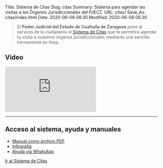 Title: Sistema de Citas
Slug: citas
Summary: Sistema para agendar las visitas a los Órganos Jurisdiccionales del PJECZ.
URL: citas/
Save_As: citas/index.html
Date: 2020-06-08 08:30
Modified: 2020-06-08 08:30


> El **Poder Judicial del Estado de Coahuila de Zaragoza** pone al servicio de la ciudadanía el [Sistema de Citas](https://citas.poderjudicialcoahuila.gob.mx/) que te permitirá agendar tu visita a nuestros órganos jurisdiccionales mediante una sencilla herramienta en línea.

## Video

<div class="embed-responsive embed-responsive-16by9">
<iframe src="https://www.youtube.com/embed/LdKztWo6ktw" frameborder="0" allow="accelerometer; autoplay; encrypted-media; gyroscope; picture-in-picture" allowfullscreen></iframe>
</div>

---

## Acceso al sistema, ayuda y manuales

- [Manual como archivo PDF](manual-del-sistema-de-citas-en-linea-usuario.pdf)
- [Infografía](infografia-del-sistema-de-citas-en-linea.jpg)
- [Ayuda vía WhatsApp](https://wa.link/wrm9zq)

<a class="btn btn-lg btn-outline-primary" href="https://citas.poderjudicialcoahuila.gob.mx" role="button">Ir al Sistema de Citas</a>
